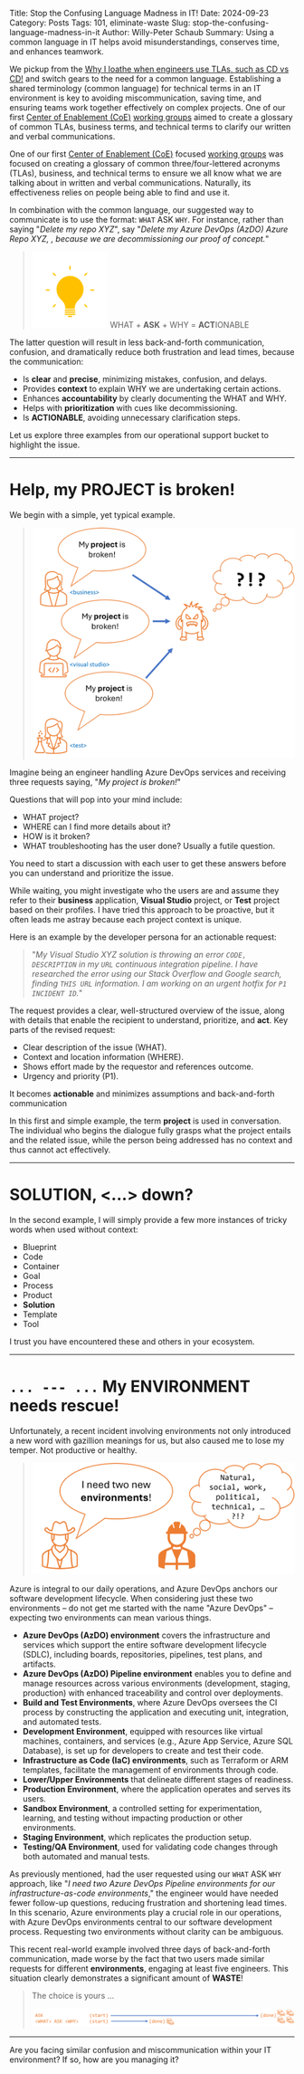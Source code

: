Title: Stop the Confusing Language Madness in IT!
Date: 2024-09-23
Category: Posts 
Tags: 101, eliminate-waste
Slug: stop-the-confusing-language-madness-in-it
Author: Willy-Peter Schaub
Summary: Using a common language in IT helps avoid misunderstandings, conserves time, and enhances teamwork.

We pickup from the [Why I loathe when engineers use TLAs, such as CD vs CD!](./why-i-hate-tlas.html) and switch gears to the need for a common language. Establishing a shared terminology (common language) for technical terms in an IT environment is key to avoiding miscommunication, saving time, and ensuring teams work together effectively on complex projects. One of our first [Center of Enablement (CoE)](./ceremony-center-of-enablement.html) [working groups](./ceremony-working-group.html) aimed to create a glossary of common TLAs, business terms, and technical terms to clarify our written and verbal communications.

One of our first [Center of Enablement (CoE)](./ceremony-center-of-enablement.html) focused [working groups](./ceremony-working-group.html) was focused on creating a glossary of common three/four-lettered acronyms (TLAs), business, and technical terms to ensure we all know what we are talking about in written and verbal communications. Naturally, its effectiveness relies on people being able to find and use it.

In combination with the common language, our suggested way to communicate is to use the format: ```WHAT``` ASK ```WHY```. For instance, rather than saying "_Delete my repo XYZ_", say "_Delete my Azure DevOps (AzDO) Azure Repo XYZ, <REPO-URL>, because we are decommissioning our proof of concept._" 

>
> ![Bulb](../images/azuredevop-automation-stakeholders-3.png)
> WHAT + **ASK** + WHY = **ACT**IONABLE
>

The latter question will result in less back-and-forth communication, confusion, and dramatically reduce both frustration and lead times, because the communication:

- Is **clear** and **precise**, minimizing mistakes, confusion, and delays.
- Provides **context** to explain WHY we are undertaking certain actions.
- Enhances **accountability** by clearly documenting the WHAT and WHY.
- Helps with **prioritization** with cues like decommissioning.
- Is **ACTIONABLE**, avoiding unnecessary clarification steps.

Let us explore three examples from our operational support bucket to highlight the issue.

---

# Help, my PROJECT is broken!

We begin with a simple, yet typical example.

> ![Project](../images/common-engineering-stop-the-confusing-language-madness-in-it-3.png) 

Imagine being an engineer handling Azure DevOps services and receiving three requests saying, "_My project is broken!_" 

Questions that will pop into your mind include: 

- WHAT project? 
- WHERE can I find more details about it? 
- HOW is it broken?
- WHAT troubleshooting has the user done? Usually a futile question. 

You need to start a discussion with each user to get these answers before you can understand and prioritize the issue.

While waiting, you might investigate who the users are and assume they refer to their **business** application, **Visual Studio** project, or **Test** project based on their profiles. I have tried this approach to be proactive, but it often leads me astray because each project context is unique.

Here is an example by the developer persona for an actionable request:

>
>"_My Visual Studio XYZ solution is throwing an error ```CODE, DESCRIPTION``` in my ```URL``` continuous integration pipeline. I have researched the error using our Stack Overflow and Google search, finding ```THIS URL``` information. I am working on an urgent hotfix for ```P1 INCIDENT ID```._"
>

The request provides a clear, well-structured overview of the issue, along with details that enable the recipient to understand, prioritize, and **act**. Key parts of the revised request:

- Clear description of the issue (WHAT).
- Context and location information (WHERE).
- Shows effort made by the requestor and references outcome.
- Urgency and priority (P1).

It becomes **actionable** and minimizes assumptions and back-and-forth communication

In this first and simple example, the term **project** is used in conversation. The individual who begins the dialogue fully grasps what the project entails and the related issue, while the person being addressed has no context and thus cannot act effectively.

---

# SOLUTION, <...> down?

In the second example, I will simply provide a few more instances of tricky words when used without context:

- Blueprint
- Code
- Container
- Goal
- Process
- Product
- **Solution**
- Template
- Tool

I trust you have encountered these and others in your ecosystem.

---

# ```... --- ...``` My ENVIRONMENT needs rescue!

Unfortunately, a recent incident involving environments not only introduced a new word with gazillion meanings for us, but also caused me to lose my temper. Not productive or healthy.

> ![<Environment](../images/common-engineering-stop-the-confusing-language-madness-in-it-1.png) 

Azure is integral to our daily operations, and Azure DevOps anchors our software development lifecycle. When considering just these two environments – do not get me started with the name "Azure DevOps" – expecting two environments can mean various things.

- **Azure DevOps (AzDO) environment** covers the infrastructure and services which support the entire software development lifecycle (SDLC), including boards, repositories, pipelines, test plans, and artifacts. 
- **Azure DevOps (AzDO) Pipeline environment** enables you to define and manage resources across various environments (development, staging, production) with enhanced traceability and control over deployments.
- **Build and Test Environments**, where Azure DevOps oversees the CI process by constructing the application and executing unit, integration, and automated tests.
- **Development Environment**, equipped with resources like virtual machines, containers, and services (e.g., Azure App Service, Azure SQL Database), is set up for developers to create and test their code.
- **Infrastructure as Code (IaC) environments**, such as Terraform or ARM templates, facilitate the management of environments through code.
- **Lower/Upper Environments** that delineate different stages of readiness.
- **Production Environment**, where the application operates and serves its users.
- **Sandbox Environment**, a controlled setting for experimentation, learning, and testing without impacting production or other environments.
- **Staging Environment**, which replicates the production setup.
- **Testing/QA Environment**, used for validating code changes through both automated and manual tests.

As previously mentioned, had the user requested using our ```WHAT``` ASK ```WHY``` approach, like "_I need two Azure DevOps Pipeline environments for our infrastructure-as-code environments_," the engineer would have needed fewer follow-up questions, reducing frustration and shortening lead times. In this scenario, Azure environments play a crucial role in our operations, with Azure DevOps environments central to our software development process. Requesting two environments without clarity can be ambiguous.

This recent real-world example involved three days of back-and-forth communication, made worse by the fact that two users made similar requests for different **environments**, engaging at least five engineers. This situation clearly demonstrates a significant amount of **WASTE**!

> The choice is yours ...
>
> ![Choice](../images/common-engineering-stop-the-confusing-language-madness-in-it-2.png) 

---

Are you facing similar confusion and miscommunication within your IT environment? If so, how are you managing it?

